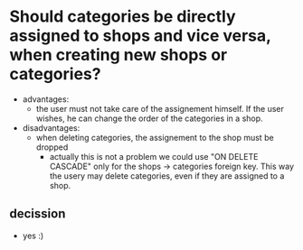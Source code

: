 # Should categories be directly assigned to shops and vice versa, when creating new shops or categories?
- advantages:
    - the user must not take care of the assignement himself. If the user wishes, he can change the order of the categories in a shop.
- disadvantages:
    - when deleting categories, the assignement to the shop must be dropped
        - actually this is not a problem we could use "ON DELETE CASCADE" only for the shops -> categories foreign key. This way the usery may delete categories, even if they are assigned to a shop.

## decission
- yes :)